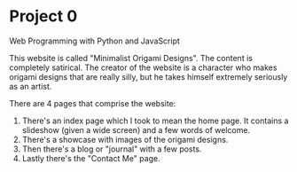 # Project 0

Web Programming with Python and JavaScript

This website is called "Minimalist Origami Designs".
The content is completely satirical. The creator of the website is a character who makes origami designs that are really silly, but he takes himself extremely seriously as an artist.

There are 4 pages that comprise the website:
1. There's an index page which I took to mean the home page. It contains a slideshow (given a wide screen) and a few words of welcome.
2. There's a showcase with images of the origami designs.
3. Then there's a blog or "journal" with a few posts.
4. Lastly there's the "Contact Me" page.
